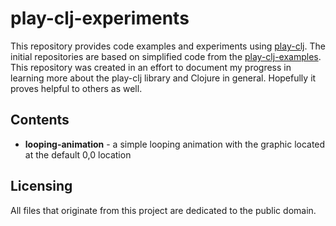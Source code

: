 # play-clj-experiments

This repository provides code examples and experiments using [play-clj](https://github.com/oakes/play-clj). The initial repositories are based on simplified code from the [play-clj-examples](https://github.com/oakes/play-clj-examples). This repository was created in an effort to document my progress in learning more about the play-clj library and Clojure in general. Hopefully it proves helpful to others as well.

## Contents

* **looping-animation** - a simple looping animation with the graphic located at the default 0,0 location

## Licensing

All files that originate from this project are dedicated to the public domain.